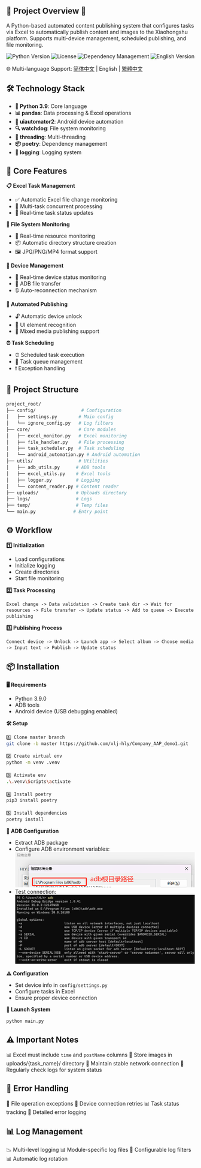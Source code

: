 ## 🚀 Project Overview 📱

A Python-based automated content publishing system that configures tasks via Excel to automatically publish content and images to the Xiaohongshu platform. Supports multi-device management, scheduled publishing, and file monitoring.

![Python Version](https://img.shields.io/badge/Python-3.9-blue?logo=python)
![License](https://img.shields.io/github/license/xlj-hly/Company_AAP_demo1)
![Dependency Management](https://img.shields.io/badge/dependencies-poetry-blueviolet)
![English Version](https://img.shields.io/badge/Language-English-brightgreen)

🌐 Multi-language Support: [简体中文](README.md) | English | [繁體中文](README.zh-TW.md)

## 🛠️ Technology Stack

- **🐍 Python 3.9**: Core language
- **📊 pandas**: Data processing & Excel operations
- **📱 uiautomator2**: Android device automation
- **🔍 watchdog**: File system monitoring
- **🧵 threading**: Multi-threading
- **📦 poetry**: Dependency management
- **📝 logging**: Logging system

## 🌟 Core Features

**📋 Excel Task Management**

- ✅ Automatic Excel file change monitoring
- 🔄 Multi-task concurrent processing
- 📅 Real-time task status updates

**📂 File System Monitoring**

- 📁 Real-time resource monitoring
- 📦 Automatic directory structure creation
- 🖼️ JPG/PNG/MP4 format support

**📱 Device Management**

- 🔌 Real-time device status monitoring
- 📲 ADB file transfer
- 🔃 Auto-reconnection mechanism

**🚀 Automated Publishing**

- 🔓 Automatic device unlock
- 🤖 UI element recognition
- 📸 Mixed media publishing support

**⏰ Task Scheduling**

- ⏰ Scheduled task execution
- 🚦 Task queue management
- ❗ Exception handling

## 📂 Project Structure

```bash
project_root/
├── config/                 # Configuration
│   ├── settings.py        # Main config
│   └── ignore_config.py   # Log filters
├── core/                  # Core modules
│   ├── excel_monitor.py   # Excel monitoring
│   ├── file_handler.py    # File processing
│   ├── task_scheduler.py  # Task scheduling
│   └── android_automation.py # Android automation
├── utils/                 # Utilities
│   ├── adb_utils.py      # ADB tools
│   ├── excel_utils.py    # Excel tools
│   ├── logger.py         # Logging
│   └── content_reader.py # Content reader
├── uploads/              # Uploads directory
├── logs/                 # Logs
├── temp/                 # Temp files
└── main.py              # Entry point
```

## ⚙️ Workflow

**1️⃣ Initialization**

- Load configurations
- Initialize logging
- Create directories
- Start file monitoring

**2️⃣ Task Processing**

```
Excel change -> Data validation -> Create task dir -> Wait for resources -> File transfer -> Update status -> Add to queue -> Execute publishing
```

**3️⃣ Publishing Process**

```
Connect device -> Unlock -> Launch app -> Select album -> Choose media -> Input text -> Publish -> Update status
```

## 📦 Installation

**🖥️ Requirements**

- Python 3.9.0
- ADB tools
- Android device (USB debugging enabled)

**🛠️ Setup**

```bash
1️⃣ Clone master branch
git clone -b master https://github.com/xlj-hly/Company_AAP_demo1.git

2️⃣ Create virtual env
python -m venv .venv

3️⃣ Activate env
.\.venv\Scripts\activate

4️⃣ Install poetry
pip3 install poetry

5️⃣ Install dependencies
poetry install
```

**📲 ADB Configuration**

- Extract ADB package
- Configure ADB environment variables:
  ![ADB Env Setup](adb/adb.png)
- Test connection:
  ![ADB Test](adb/adb2.png)

**⚠️ Configuration**

- Set device info in `config/settings.py`
- Configure tasks in Excel
- Ensure proper device connection

**🚀 Launch System**

```bash
python main.py
```

## ⚠️ Important Notes

📊 Excel must include `time` and `postName` columns
📁 Store images in uploads/{task_name}/ directory
📶 Maintain stable network connection
📝 Regularly check logs for system status

## 🚨 Error Handling

🚨 File operation exceptions
📲 Device connection retries
📊 Task status tracking
📝 Detailed error logging

## 📊 Log Management

📉 Multi-level logging
📊 Module-specific log files
📅 Configurable log filters
📊 Automatic log rotation

